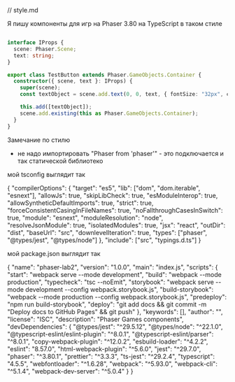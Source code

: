 // style.md

Я пишу компоненты для игр на Phaser 3.80 на TypeScript в таком стиле

```typescript

interface IProps {
  scene: Phaser.Scene;
  text: string;
}

export class TestButton extends Phaser.GameObjects.Container {
  constructor({ scene, text }: IProps) {
    super(scene);
    const textObject = scene.add.text(0, 0, text, { fontSize: "32px", color: "#dedede" });

    this.add([textObject]);
    scene.add.existing(this as Phaser.GameObjects.Container);
  }
}
```

Замечание по стилю
- не надо импортировать "Phaser from 'phaser'" - это подключается и так статической библиотеко

мой tsconfig выглядит так

{
"compilerOptions": {
"target": "es5",
"lib": ["dom", "dom.iterable", "esnext"],
"allowJs": true,
"skipLibCheck": true,
"esModuleInterop": true,
"allowSyntheticDefaultImports": true,
"strict": true,
"forceConsistentCasingInFileNames": true,
"noFallthroughCasesInSwitch": true,
"module": "esnext",
"moduleResolution": "node",
"resolveJsonModule": true,
"isolatedModules": true,
"jsx": "react",
"outDir": "dist",
"baseUrl": "src",
"downlevelIteration": true,
"types": ["phaser", "@types/jest", "@types/node"]
},
"include": ["src", "typings.d.ts"]
}


мой package.json выглядит так

{
"name": "phaser-lab2",
"version": "1.0.0",
"main": "index.js",
"scripts": {
"start": "webpack serve --mode development",
"build": "webpack --mode production",
"typecheck": "tsc --noEmit",
"storybook": "webpack serve --mode development --config webpack.storybook.js",
"build-storybook": "webpack --mode production --config webpack.storybook.js",
"predeploy": "npm run build-storybook",
"deploy": "git add docs && git commit -m \"Deploy docs to GitHub Pages\" && git push"
},
"keywords": [],
"author": "",
"license": "ISC",
"description": "Phaser Games components",
"devDependencies": {
"@types/jest": "^29.5.12",
"@types/node": "^22.1.0",
"@typescript-eslint/eslint-plugin": "^8.0.1",
"@typescript-eslint/parser": "^8.0.1",
"copy-webpack-plugin": "^12.0.2",
"esbuild-loader": "^4.2.2",
"eslint": "8.57.0",
"html-webpack-plugin": "^5.6.0",
"jest": "^29.7.0",
"phaser": "^3.80.1",
"prettier": "^3.3.3",
"ts-jest": "^29.2.4",
"typescript": "4.5.5",
"webfontloader": "^1.6.28",
"webpack": "^5.93.0",
"webpack-cli": "^5.1.4",
"webpack-dev-server": "^5.0.4"
}
}